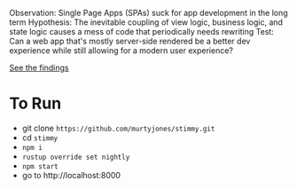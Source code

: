 Observation: Single Page Apps (SPAs) suck for app development in the long term
Hypothesis: The inevitable coupling of view logic, business logic, and state logic causes a mess of code that periodically needs rewriting
Test: Can a web app that's mostly server-side rendered be a better dev experience while still allowing for a modern user experience?

[See the findings](./PROS_AND_CONS.md)

# To Run
- git clone `https://github.com/murtyjones/stimmy.git`
- cd `stimmy`
- `npm i`
- `rustup override set nightly`
- `npm start`
- go to http://localhost:8000